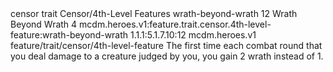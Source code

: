 <ability>
  <metadata>
    <class>censor</class>
    <feature_type>trait</feature_type>
    <file_dpath>Censor/4th-Level Features</file_dpath>
    <item_id>wrath-beyond-wrath</item_id>
    <item_index>12</item_index>
    <item_name>Wrath Beyond Wrath</item_name>
    <level>4</level>
    <scc>mcdm.heroes.v1:feature.trait.censor.4th-level-feature:wrath-beyond-wrath</scc>
    <scdc>1.1.1:5.1.7.10:12</scdc>
    <source>mcdm.heroes.v1</source>
    <type>feature/trait/censor/4th-level-feature</type>
  </metadata>
  <effects>
    <effect type="mundane">The first time each combat round that you deal damage to a creature judged by you, you gain 2 wrath instead of 1.</effect>
  </effects>
</ability>
